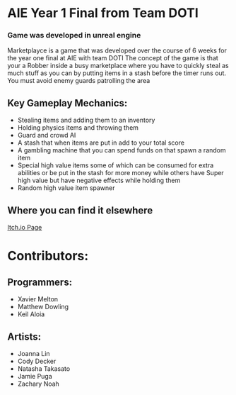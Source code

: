 # AIE Year 1 Final from Team DOTI
### Game was developed in unreal engine

Marketplayce is a game that was developed over the course of 6 weeks for the year one final at AIE with team DOTI The concept of the game is that your a Robber inside a busy marketplace where you have to quickly steal as much stuff as you can by putting items in a stash before the timer runs out. You must avoid enemy guards patrolling the area 

## Key Gameplay Mechanics:

   * Stealing items and adding them to an inventory
   * Holding physics items and throwing them
   * Guard and crowd AI
   * A stash that when items are put in add to your total score
   * A gambling machine that you can spend funds on that spawn a random item
   * Special high value items some of which can be consumed for extra abilities or be put in the stash for more money while others have 
     Super high value but have negative effects while holding them
   * Random high value item spawner

## Where you can find it elsewhere
[Itch.io Page](http://atoxiam.itch.io/marketplayce)
 # Contributors:
 ## Programmers:
* Xavier Melton
* Matthew Dowling
* Keil Aloia
## Artists:
* Joanna Lin
* Cody Decker
* Natasha Takasato
* Jamie Puga
* Zachary Noah

